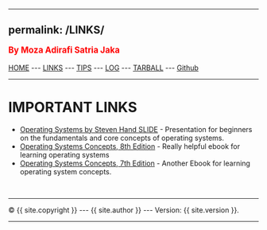
---
permalink: /LINKS/
---
<span style="color:red; font-weight:bold; font-size:larger;">By Moza Adirafi Satria Jaka</span>
<br><br>
[HOME](https://github.com/MozaAdirafi/os222) --- 
[LINKS](https://github.com/MozaAdirafi/os222/blob/master/links.md) --- 
[TIPS](https://github.com/MozaAdirafi/os222/blob/master/tips.md) ---
[LOG](https://github.com/MozaAdirafi/os222/blob/master/TXT/mylog.txt) ---
[TARBALL](https://github.com/MozaAdirafi/os222/blob/master/TXT/myW02.tar.bz2.asc) ---
[Github](https://github.com/MozaAdirafi)
<br>
<hr>

# IMPORTANT LINKS

- [Operating Systems by Steven Hand SLIDE](https://www.cl.cam.ac.uk/teaching/1011/OpSystems/os1a-slides.pdf) - Presentation for beginners on the fundamentals and core concepts of operating systems.
- [Operating Systems Concepts, 8th Edition](http://web.cse.ohio-state.edu/~soundarajan.1/courses/3430/silberschatz8thedition.pdf) - Really helpful ebook for learning operating systems
- [Operating Systems Concepts, 7th Edition](http://www.cs.put.poznan.pl/akobusinska/downloads/Operating_Systems_Concepts.pdf) - Another Ebook for learning operating system concepts.

<br>
<hr>
&copy; {{ site.copyright }} --- {{ site.author }} --- Version: {{ site.version }}.
<hr>
<br>

